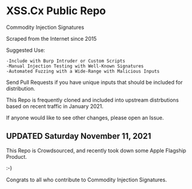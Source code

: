 # XSS.Cx Public Repo

Commodity Injection Signatures

Scraped from the Internet since 2015 

Suggested Use: 

	-Include with Burp Intruder or Custom Scripts
	-Manual Injection Testing with Well-Known Signatures
	-Automated Fuzzing with a Wide-Range with Malicious Inputs

Send Pull Requests if you have unique inputs that should be included for distribution. 

This Repo is frequently cloned and included into upstream distrbutions based on recent traffic in January 2021.

If anyone would like to see other changes, please open an Issue.

UPDATED Saturday November 11, 2021
-------------
This Repo is Crowdsourced, and recently took down some Apple Flagship Product.
 
 :-)
 
Congrats to all who contribute to Commodity Injection Signatures.
